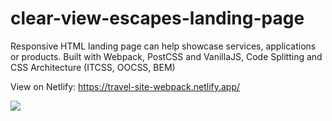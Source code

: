 # clear-view-escapes-landing-page
Responsive HTML landing page can help showcase services, applications or products. Built with Webpack, PostCSS and VanillaJS, Code Splitting and CSS Architecture (ITCSS, OOCSS, BEM)

View on Netlify: https://travel-site-webpack.netlify.app/

![](/src/assets/imagestswebpack-banner.png)
